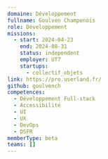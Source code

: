 ```yaml
---
domaine: Développement
fullname: Goulven Champenois
role: Développement
missions:
  - start: 2024-04-23
    end: 2024-08-31
    status: independent
    employer: UT7
    startups:
      - collectif_objets
link: https://pro.userland.fr/
github: goulvench
competences:
  - Développement Full-stack
  - Accessibilité
  - UI
  - UX
  - DevOps
  - DSFR
memberType: beta
teams: []
---
```

